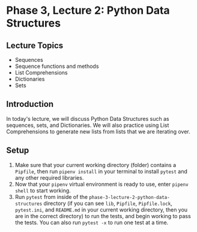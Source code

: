 # Phase 3, Lecture 2: Python Data Structures

## Lecture Topics

- Sequences
- Sequence functions and methods
- List Comprehensions
- Dictionaries
- Sets

## Introduction

In today's lecture, we will discuss Python Data Structures such as sequences, sets, and Dictionaries. We will also practice using List Comprehensions to generate new lists from lists that we are iterating over.

## Setup

1. Make sure that your current working directory (folder) contains a `Pipfile`, then run `pipenv install` in your terminal to install `pytest` and any other required libraries.
2. Now that your `pipenv` virtual environment is ready to use, enter `pipenv shell` to start working.
3. Run `pytest` from inside of the `phase-3-lecture-2-python-data-structures` directory (if you can see `lib`, `Pipfile`, `Pipfile.lock`, `pytest.ini`, and `README.md` in your current working directory, then you are in the correct directory) to run the tests, and begin working to pass the tests. You can also run `pytest -x` to run one test at a time.